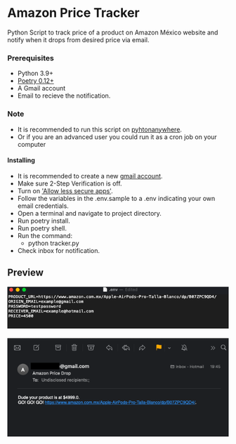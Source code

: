 # Amazon Price Tracker

Python Script to track price of a product on Amazon México website and notify when it drops from desired price via email.


### Prerequisites

- Python 3.9+
- [Poetry 0.12+](https://python-poetry.org/docs/#installation)
- A Gmail account
- Email to recieve the notification.
### Note
- It is recommended to run this script on [pyhtonanywhere](https://www.pythonanywhere.com/).
- Or if you are an advanced user you could run it as a cron job on your computer
#### Installing
- It is recommended to create a new [gmail account](https://accounts.google.com/signup).
- Make sure 2-Step Verification is off.
- Turn on ['Allow less secure apps'](https://myaccount.google.com/lesssecureapps). 
- Follow the variables in the .env.sample to a .env indicating your own email credentials.
- Open a terminal and navigate to project directory.
- Run poetry install.
- Run poetry shell.
- Run the command: 
    - python tracker.py
- Check inbox for notification.

## Preview
#### ![env file](preview-env.png)
#### ![email](preview-email.png)